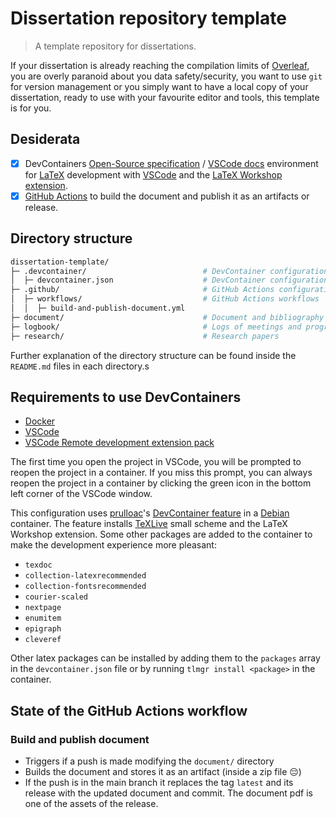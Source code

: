 # Dissertation repository template
> A template repository for dissertations.

If your dissertation is already reaching the compilation limits of [Overleaf](https://www.overleaf.com/), you are overly paranoid about you data safety/security, you want to use `git` for version management or you simply want to have a local copy of your dissertation, ready to use with your favourite editor and tools, this template is for you.

## Desiderata
- [x] DevContainers [Open-Source specification](https://containers.dev/) / [VSCode docs](https://code.visualstudio.com/docs/devcontainers/containers) environment for [LaTeX](https://en.wikipedia.org/wiki/LaTeX) development with [VSCode](https://code.visualstudio.com/) and the [LaTeX Workshop extension](https://marketplace.visualstudio.com/items?itemName=James-Yu.latex-workshop).
- [x] [GitHub Actions](https://github.com/features/actions) to build the document and publish it as an artifacts or release.

## Directory structure
```bash
dissertation-template/
├─ .devcontainer/                          # DevContainer configuration
│  ├─ devcontainer.json                    # DevContainer configuration file
├─ .github/                                # GitHub Actions configuration
│  ├─ workflows/                           # GitHub Actions workflows
│  │  ├─ build-and-publish-document.yml    
├─ document/                               # Document and bibliography
├─ logbook/                                # Logs of meetings and progresss
├─ research/                               # Research papers
```

Further explanation of the directory structure can be found inside the `README.md` files in each directory.s

## Requirements to use DevContainers
- [Docker](https://www.docker.com/)
- [VSCode](https://code.visualstudio.com/)
- [VSCode Remote development extension pack](https://marketplace.visualstudio.com/items?itemName=ms-vscode-remote.vscode-remote-extensionpack)

The first time you open the project in VSCode, you will be prompted to reopen the project in a container. If you miss this prompt, you can always reopen the project in a container by clicking the green icon in the bottom left corner of the VSCode window.

This configuration uses [prulloac](https://github.com/prulloac)'s [DevContainer feature](https://github.com/prulloac/devcontainer-features/tree/main/src/latex) in a [Debian](https://www.debian.org/) container. The feature installs [TeXLive](https://www.tug.org/texlive/) small scheme and the LaTeX Workshop extension. Some other packages are added to the container to make the development experience more pleasant:
- `texdoc`
- `collection-latexrecommended`
- `collection-fontsrecommended`
- `courier-scaled`
- `nextpage`
- `enumitem`
- `epigraph`
- `cleveref`

Other latex packages can be installed by adding them to the `packages` array in the `devcontainer.json` file or by running `tlmgr install <package>` in the container.

## State of the GitHub Actions workflow
### Build and publish document
- Triggers if a push is made modifying the `document/` directory
- Builds the document and stores it as an artifact (inside a zip file 😔)
- If the push is in the main branch it replaces the tag `latest` and its release with the updated document and commit. The document pdf is one of the assets of the release.
